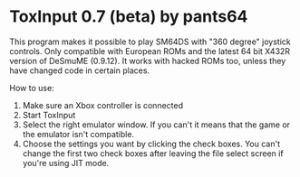 # ToxInput 0.7 (beta) by pants64

This program makes it possible to play SM64DS with "360 degree" joystick controls.
Only compatible with European ROMs and the latest 64 bit X432R version of DeSmuME (0.9.12).
It works with hacked ROMs too, unless they have changed code in certain places.

How to use:

1. Make sure an Xbox controller is connected
2. Start ToxInput
3. Select the right emulator window. If you can't it means that the game or the emulator isn't compatible.
4. Choose the settings you want by clicking the check boxes. You can't change the first two check boxes
after leaving the file select screen if you're using JIT mode.

